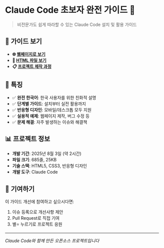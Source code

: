 # Claude Code 초보자 완전 가이드 🤖

> 비전문가도 쉽게 따라할 수 있는 Claude Code 설치 및 활용 가이드

## 📖 가이드 보기

- **🌐 [웹페이지로 보기](https://kimjs99.github.io/claude-code-guide/claude-code-beginner-guide.html)**
- **📄 [HTML 파일 보기](claude-code-beginner-guide.html)**
- **📋 [프로젝트 제작 과정](claude-code-guide-project-log.md)**

## 🎯 특징

- ✅ **완전 한국어**: 한국 사용자를 위한 친화적 설명
- ✅ **단계별 가이드**: 설치부터 실전 활용까지
- ✅ **반응형 디자인**: 모바일/데스크톱 모두 지원
- ✅ **실용적 예제**: 웹페이지 제작, 버그 수정 등
- ✅ **문제 해결**: 자주 발생하는 이슈와 해결책

## 📊 프로젝트 정보

- **개발 기간**: 2025년 8월 3일 (약 2시간)
- **파일 크기**: 685줄, 25KB
- **기술 스택**: HTML5, CSS3, 반응형 디자인
- **개발 도구**: Claude Code

## 🤝 기여하기

이 가이드 개선에 참여하고 싶으시다면:
1. 이슈 등록으로 개선사항 제안
2. Pull Request로 직접 기여
3. 별⭐ 누르기로 프로젝트 응원

---
*Claude Code와 함께 만든 오픈소스 프로젝트입니다*
